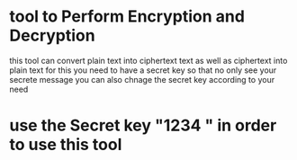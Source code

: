 # tool to Perform Encryption and Decryption
 this tool can convert plain text into ciphertext text as well as ciphertext into plain text 
for this you need to have a secret key so that no only see your secrete message 
you can also chnage the secret key according to your need 

# use the Secret key "1234 " in order to use this tool 
